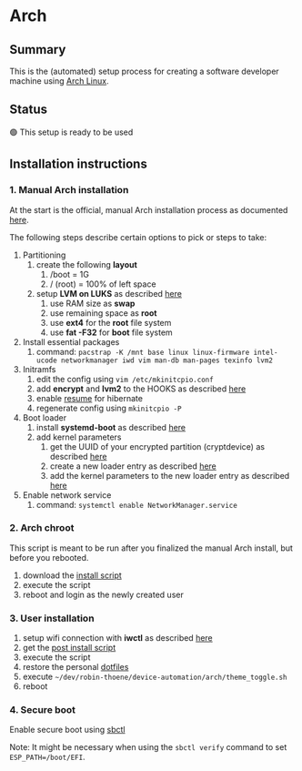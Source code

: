# Arch

## Summary

This is the (automated) setup process for creating a software developer machine using
[Arch Linux](https://archlinux.org/).

## Status

🟢 This setup is ready to be used

## Installation instructions

### 1. Manual Arch installation

At the start is the official, manual Arch installation process as documented
[here](https://wiki.archlinux.org/title/Installation_guide#).

The following steps describe certain options to pick or steps to take:

1. Partitioning
   1. create the following **layout**
      1. /boot = 1G
      2. / (root) = 100% of left space
   2. setup **LVM on LUKS** as described [here](https://wiki.archlinux.org/title/Dm-crypt/Encrypting_an_entire_system#LVM_on_LUKS)
      1. use RAM size as **swap**
      2. use remaining space as **root**
      3. use **ext4** for the **root** file system
      4. use **fat -F32** for **boot** file system
2. Install essential packages
   1. command: `pacstrap -K /mnt base linux linux-firmware intel-ucode networkmanager iwd vim man-db man-pages texinfo lvm2`
3. Initramfs
   1. edit the config using `vim /etc/mkinitcpio.conf`
   2. add **encrypt** and **lvm2** to the HOOKS as described [here](https://wiki.archlinux.org/title/Dm-crypt/Encrypting_an_entire_system#Configuring_mkinitcpio_3)
   3. enable [resume](https://wiki.archlinux.org/title/Power_management/Suspend_and_hibernate#Configure_the_initramfs) for hibernate
   4. regenerate config using `mkinitcpio -P`
4. Boot loader
   1. install **systemd-boot** as described [here](https://wiki.archlinux.org/title/Systemd-boot)
   2. add kernel parameters
      1. get the UUID of your encrypted partition (cryptdevice) as described [here](https://wiki.archlinux.org/title/Persistent_block_device_naming#by-uuid)
      2. create a new loader entry as described [here](https://wiki.archlinux.org/title/Systemd-boot#Adding_loaders)
      3. add the kernel parameters to the new loader entry as described [here](https://wiki.archlinux.org/title/Dm-crypt/Encrypting_an_entire_system#Configuring_the_boot_loader_2)
5. Enable network service
   1. command: `systemctl enable NetworkManager.service`

### 2. Arch chroot

This script is meant to be run after you finalized the manual Arch install, but before you rebooted.

1. download the [install script](./install.sh)
2. execute the script
3. reboot and login as the newly created user

### 3. User installation

1. setup wifi connection with **iwctl** as described [here](https://wiki.archlinux.org/title/Iwd#Connect_to_a_network)
2. get the [post install script](./post_install.sh)
3. execute the script
4. restore the personal [dotfiles](https://github.com/robin-thoene/dotfiles)
5. execute `~/dev/robin-thoene/device-automation/arch/theme_toggle.sh`
6. reboot

### 4. Secure boot

Enable secure boot using [sbctl](https://wiki.archlinux.org/title/Unified_Extensible_Firmware_Interface/Secure_Boot#Assisted_process_with_sbctl)

Note: It might be necessary when using the `sbctl verify` command to set `ESP_PATH=/boot/EFI`.
